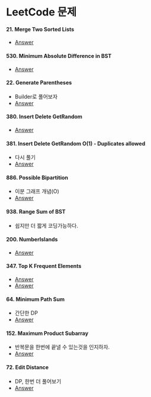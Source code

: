 # LeetCode 문제

#### 21. Merge Two Sorted Lists
- [Answer](MergeTwo.java)

#### 530. Minimum Absolute Difference in BST
- [Answer](MinimumAbsoluteDifferenceBST.java)

#### 22. Generate Parentheses
- Builder로 풀어보자
- [Answer](GenerateParentheses.java)


#### 380. Insert Delete GetRandom
- [Answer](InsertDeleteGetRandom.java)

#### 381. Insert Delete GetRandom O(1) - Duplicates allowed
- 다시 풀기
- [Answer](InsertDeleteGetRandomAllowDuplicate.java)

#### 886. Possible Bipartition
- 이분 그래프 개념(O)
- [Answer](PossibleBipartition.java)

#### 938. Range Sum of BST
- 쉽지만 더 짧게 코딩가능하다.

#### 200. NumberIslands
- [Answer](NumberIslands.java)

#### 347. Top K Frequent Elements
- [Answer](TopKFrequent.java)
- [Answer](TopKFrequentEle.java)

#### 64. Minimum Path Sum
- 간단한 DP
- [Answer](MinPathSum.java)

#### 152. Maximum Product Subarray
- 반복문을 한번에 끝낼 수 있는것을 인지하자.
- [Answer](MaximumProductSubarray.java)

#### 72. Edit Distance
- DP, 한번 더 풀어보기
- [Answer](EditDistance.java)

